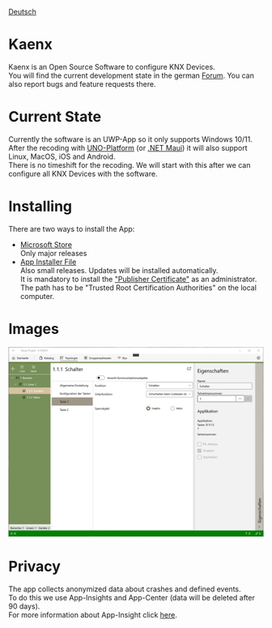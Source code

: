 [Deutsch](Readme.md)

# Kaenx
Kaenx is an Open Source Software to configure KNX Devices.  
You will find the current development state in the german [Forum](https://knx-user-forum.de/forum/öffentlicher-bereich/knx-eib-forum/diy-do-it-yourself/1672351-kaenx-open-source-inbetriebnahme-software). 
You can also report bugs and feature requests there.  
  
# Current State
Currently the software is an UWP-App so it only supports Windows 10/11.  
After the recoding with [UNO-Platform](https://platform.uno) (or [.NET Maui](https://docs.microsoft.com/en-us/dotnet/maui/what-is-maui)) it will also support Linux, MacOS, iOS and Android.  
There is no timeshift for the recoding. We will start with this after we can configure all KNX Devices with the software.    
  
# Installing
There are two ways to install the App:  
 - [Microsoft Store](https://www.microsoft.com/store/productId/9NX69NJ80X6T)  
    Only major releases
 - [App Installer File](https://kaenx.mikegerst.de)  
    Also small releases. Updates will be installed automatically.    
    It is mandatory to install the ["Publisher Certificate"](https://kaenx.mikegerst.de/Updater/Kaenx_0.0.55.0_Test/Kaenx_0.0.55.0_x86_x64.cer) as an administrator. The path has to be "Trusted Root Certification Authorities" on the local computer.

# Images
[![Kaenx Ansicht Topologie](/Images/Topologie.png)](/Images/)
  
# Privacy
The app collects anonymized data about crashes and defined events.  
To do this we use App-Insights and App-Center (data will be deleted after 90 days).  
For more information about App-Insight click [here](https://docs.microsoft.com/en-us/azure/azure-monitor/app/data-retention-privacy).
